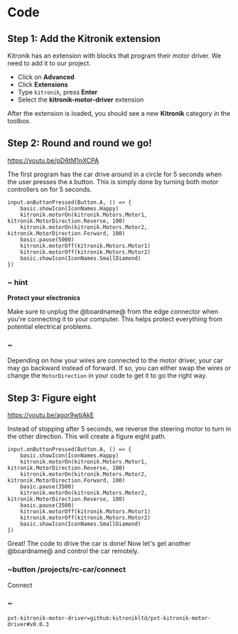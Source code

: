 # Code

## Step 1: Add the Kitronik extension

Kitronik has an extension with blocks that program their motor driver. We need to add it to our project.

* Click on **Advanced**
* Click **Extensions**
* Type ``kitronik``, press **Enter**
* Select the **kitronik-motor-driver** extension

After the extension is loaded, you should see a new **Kitronik** category in the toolbox.

## Step 2: Round and round we go!

https://youtu.be/pD6tM1nXCPA

The first program has the car drive around in a circle for 5 seconds when the user presses the ``A`` button. This is simply done by turning both motor controllers on for 5 seconds.

```blocks-ignore
input.onButtonPressed(Button.A, () => {
    basic.showIcon(IconNames.Happy)
    kitronik.motorOn(kitronik.Motors.Motor1, kitronik.MotorDirection.Reverse, 100)
    kitronik.motorOn(kitronik.Motors.Motor2, kitronik.MotorDirection.Forward, 100)
    basic.pause(5000)
    kitronik.motorOff(kitronik.Motors.Motor1)
    kitronik.motorOff(kitronik.Motors.Motor2)
    basic.showIcon(IconNames.SmallDiamond)
})
```

### ~ hint

**Protect your electronics**

Make sure to unplug the @boardname@ from the edge connector when you're connecting it to your computer. This helps protect everything from potential electrical problems.

### ~

Depending on how your wires are connected to the motor driver, your car may go backward instead of forward. If so, you can either swap the wires or change the ``MotorDirection`` in your code to get it to go the right way.

## Step 3: Figure eight

https://youtu.be/agor9wtiAkE

Instead of stopping after 5 seconds, we reverse the steering motor to turn in the other direction. This will create a figure eight path.

```blocks-ignore
input.onButtonPressed(Button.A, () => {
    basic.showIcon(IconNames.Happy)
    kitronik.motorOn(kitronik.Motors.Motor1, kitronik.MotorDirection.Reverse, 100)
    kitronik.motorOn(kitronik.Motors.Motor2, kitronik.MotorDirection.Forward, 100)
    basic.pause(3500)
    kitronik.motorOn(kitronik.Motors.Motor2, kitronik.MotorDirection.Reverse, 100)
    basic.pause(3500)
    kitronik.motorOff(kitronik.Motors.Motor1)
    kitronik.motorOff(kitronik.Motors.Motor2)
    basic.showIcon(IconNames.SmallDiamond)
})
```

Great! The code to drive the car is done! Now let's get another @boardname@ and control the car remotely.

### ~button /projects/rc-car/connect

Connect

### ~

```package
pxt-kitronik-motor-driver=github:kitronikltd/pxt-kitronik-motor-driver#v0.0.3
```